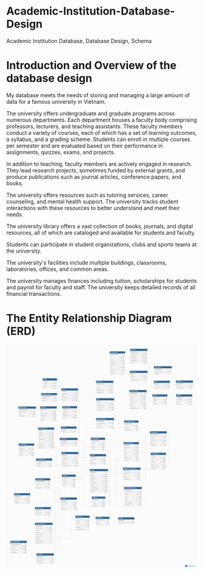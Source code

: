 # Academic-Institution-Database-Design
Academic Institution Database, Database Design, Schema

# Introduction and Overview of the database design
My database meets the needs of storing and managing a large amount of data for a famous university in Vietnam.

The university offers undergraduate and graduate programs across numerous departments.
Each department houses a faculty body comprising professors, lecturers, and teaching assistants.
These faculty members conduct a variety of courses, each of which has a set of learning outcomes, a syllabus, and a grading scheme.
Students can enroll in multiple courses per semester and are evaluated based on their performance in assignments, quizzes, exams, and projects.

In addition to teaching, faculty members are actively engaged in research.
They lead research projects, sometimes funded by external grants, and produce publications such as journal articles, conference papers, and books.

The university offers resources such as tutoring services, career counseling, and mental health support.
The university tracks student interactions with these resources to better understand and meet their needs.

The university library offers a vast collection of books, journals, and digital resources, all of which are cataloged and available for students and faculty.

Students can participate in student organizations, clubs and sports teams at the university.

The university's facilities include multiple buildings, classrooms, laboratories, offices, and common areas.

The university manages finances including tuition, scholarships for students and payroll for faculty and staff.
The university keeps detailed records of all financial transactions.

# The Entity Relationship Diagram (ERD)
![Entity Relationship Diagram Image](Academic_Institution_Schema.png)